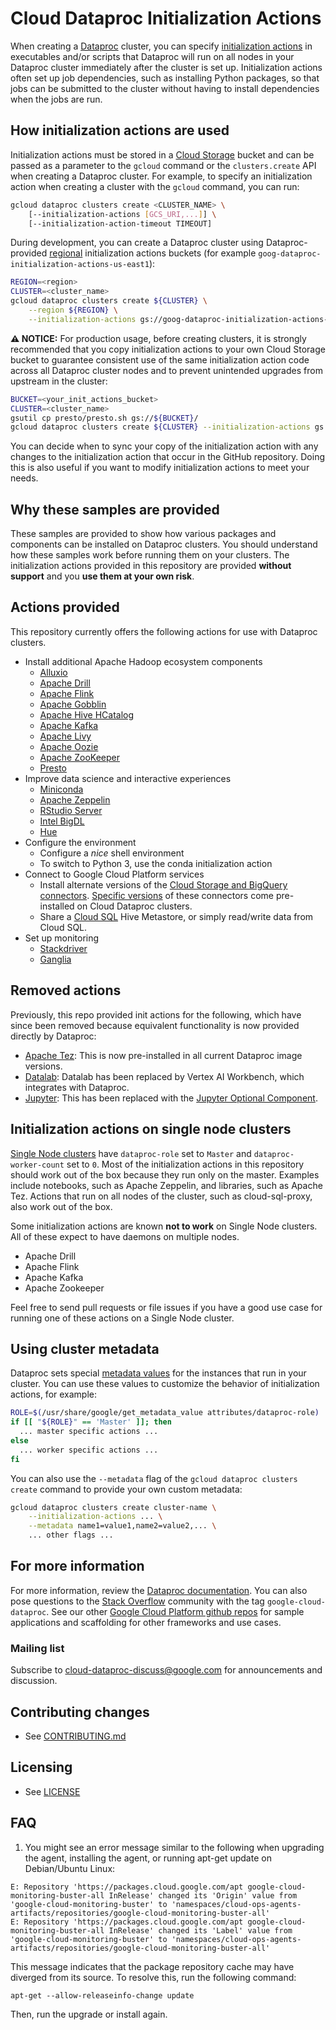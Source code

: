 # Cloud Dataproc Initialization Actions

When creating a [Dataproc](https://cloud.google.com/dataproc/) cluster, you can specify [initialization actions](https://cloud.google.com/dataproc/init-actions) in executables and/or scripts that Dataproc will run on all nodes in your Dataproc cluster immediately after the cluster is set up. Initialization actions often set up job dependencies, such as installing Python packages, so that jobs can be submitted to the cluster without having to install dependencies when the jobs are run.

## How initialization actions are used

Initialization actions must be stored in a [Cloud Storage](https://cloud.google.com/storage) bucket and can be passed as a parameter to the `gcloud` command or the `clusters.create` API when creating a Dataproc cluster. For example, to specify an initialization action when creating a cluster with the `gcloud` command, you can run:

```bash
gcloud dataproc clusters create <CLUSTER_NAME> \
    [--initialization-actions [GCS_URI,...]] \
    [--initialization-action-timeout TIMEOUT]
```

During development, you can create a Dataproc cluster using Dataproc-provided
[regional](https://cloud.google.com/dataproc/docs/concepts/regional-endpoints) initialization
actions buckets (for example `goog-dataproc-initialization-actions-us-east1`):

```bash
REGION=<region>
CLUSTER=<cluster_name>
gcloud dataproc clusters create ${CLUSTER} \
    --region ${REGION} \
    --initialization-actions gs://goog-dataproc-initialization-actions-${REGION}/presto/presto.sh
```

**:warning: NOTICE:** For production usage, before creating clusters, it is strongly recommended
that you copy initialization actions to your own Cloud Storage bucket to guarantee consistent use of the
same initialization action code across all Dataproc cluster nodes and to prevent unintended upgrades
from upstream in the cluster:

```bash
BUCKET=<your_init_actions_bucket>
CLUSTER=<cluster_name>
gsutil cp presto/presto.sh gs://${BUCKET}/
gcloud dataproc clusters create ${CLUSTER} --initialization-actions gs://${BUCKET}/presto.sh
```

You can decide when to sync your copy of the initialization action with any changes to the initialization action that occur in the GitHub repository. Doing this is also useful if you want to modify initialization actions to meet your needs.

## Why these samples are provided

These samples are provided to show how various packages and components can be installed on Dataproc clusters. You should understand how these samples work before running them on your clusters. The initialization actions provided in this repository are provided **without support** and you **use them at your own risk**.

## Actions provided

This repository currently offers the following actions for use with Dataproc clusters.

* Install additional Apache Hadoop ecosystem components
  * [Alluxio](https://www.alluxio.io/)
  * [Apache Drill](http://drill.apache.org)
  * [Apache Flink](http://flink.apache.org)
  * [Apache Gobblin](https://gobblin.apache.org/)
  * [Apache Hive HCatalog](https://cwiki.apache.org/confluence/display/Hive/HCatalog)
  * [Apache Kafka](http://kafka.apache.org)
  * [Apache Livy](https://livy.incubator.apache.org/)
  * [Apache Oozie](http://oozie.apache.org)
  * [Apache ZooKeeper](http://zookeeper.apache.org)
  * [Presto](http://prestodb.io)
* Improve data science and interactive experiences
  * [Miniconda](https://conda.io/docs/)
  * [Apache Zeppelin](http://zeppelin.apache.org)
  * [RStudio Server](https://www.rstudio.com/products/rstudio/#Server)
  * [Intel BigDL](https://bigdl-project.github.io)
  * [Hue](http://gethue.com)
* Configure the environment
  * Configure a *nice* shell environment
  * To switch to Python 3, use the conda initialization action
* Connect to Google Cloud Platform services
  * Install alternate versions of the [Cloud Storage and BigQuery connectors](https://github.com/GoogleCloudPlatform/bigdata-interop/releases). [Specific versions](https://cloud.google.com/dataproc/docs/concepts/versioning/dataproc-versions) of these connectors come pre-installed on Cloud Dataproc clusters.
  * Share a [Cloud SQL](https://cloud.google.com/sql/) Hive Metastore, or simply read/write data from Cloud SQL.
* Set up monitoring
  * [Stackdriver](https://cloud.google.com/stackdriver/)
  * [Ganglia](http://ganglia.info/)

## Removed actions

Previously, this repo provided init actions for the following, which have
since been removed because equivalent functionality is now provided directly
by Dataproc:

* [Apache Tez](http://tez.apache.org): This is now pre-installed in all
  current Dataproc image versions.
* [Datalab](https://cloud.google.com/datalab/): Datalab has been replaced by
  Vertex AI Workbench, which integrates with Dataproc.
* [Jupyter](http://jupyter.org/): This has been replaced with the
  [Jupyter Optional Component](https://cloud.google.com/dataproc/docs/concepts/components/jupyter).

## Initialization actions on single node clusters

[Single Node clusters](https://cloud.google.com/dataproc/docs/concepts/single-node-clusters) have `dataproc-role` set to `Master` and `dataproc-worker-count` set to `0`. Most of the initialization actions in this repository should work out of the box because they run only on the master. Examples include notebooks, such as Apache Zeppelin, and libraries, such as Apache Tez. Actions that run on all nodes of the cluster, such as cloud-sql-proxy, also work out of the box.

Some initialization actions are known **not to work** on Single Node clusters. All of these expect to have daemons on multiple nodes.

* Apache Drill
* Apache Flink
* Apache Kafka
* Apache Zookeeper

Feel free to send pull requests or file issues if you have a good use case for running one of these actions on a Single Node cluster.

## Using cluster metadata

Dataproc sets special [metadata values](https://cloud.google.com/dataproc/docs/concepts/configuring-clusters/metadata)
for the instances that run in your cluster. You can use these values to customize the behavior of
initialization actions, for example:

```bash
ROLE=$(/usr/share/google/get_metadata_value attributes/dataproc-role)
if [[ "${ROLE}" == 'Master' ]]; then
  ... master specific actions ...
else
  ... worker specific actions ...
fi
```

You can also use the `‑‑metadata` flag of the `gcloud dataproc clusters create` command to provide your own
custom metadata:

```bash
gcloud dataproc clusters create cluster-name \
    --initialization-actions ... \
    --metadata name1=value1,name2=value2,... \
    ... other flags ...
```

## For more information

For more information, review the [Dataproc documentation](https://cloud.google.com/dataproc/init-actions). You can also pose questions to the [Stack Overflow](http://www.stackoverflow.com) community with the tag `google-cloud-dataproc`.
See our other [Google Cloud Platform github
repos](https://github.com/GoogleCloudPlatform) for sample applications and
scaffolding for other frameworks and use cases.

### Mailing list

Subscribe to [cloud-dataproc-discuss@google.com](https://groups.google.com/forum/#!forum/cloud-dataproc-discuss) for announcements and discussion.

## Contributing changes

* See [CONTRIBUTING.md](CONTRIBUTING.md)

## Licensing

* See [LICENSE](LICENSE)

## FAQ
1. You might see an error message similar to the following when upgrading the agent, installing the agent, or running apt-get update on Debian/Ubuntu Linux:
```
E: Repository 'https://packages.cloud.google.com/apt google-cloud-monitoring-buster-all InRelease' changed its 'Origin' value from 'google-cloud-monitoring-buster' to 'namespaces/cloud-ops-agents-artifacts/repositories/google-cloud-monitoring-buster-all'
E: Repository 'https://packages.cloud.google.com/apt google-cloud-monitoring-buster-all InRelease' changed its 'Label' value from 'google-cloud-monitoring-buster' to 'namespaces/cloud-ops-agents-artifacts/repositories/google-cloud-monitoring-buster-all'
```
This message indicates that the package repository cache may have diverged from its source. To resolve this, run the following command:

```
apt-get --allow-releaseinfo-change update
```

Then, run the upgrade or install again.




